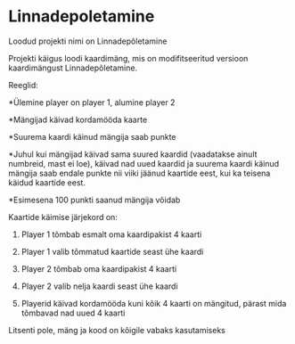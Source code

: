 # Linnadepoletamine

Loodud projekti nimi on Linnadepõletamine

Projekti käigus loodi kaardimäng, mis on modifitseeritud versioon kaardimängust Linnadepõletamine.

Reeglid:

*Ülemine player on player 1, alumine player 2

*Mängijad käivad kordamööda kaarte

*Suurema kaardi käinud mängija saab punkte

*Juhul kui mängijad käivad sama suured kaardid (vaadatakse ainult numbreid, mast ei loe), käivad nad uued kaardid ja
suurema kaardi käinud mängija saab endale punkte nii viiki jäänud kaartide eest, kui ka teisena käidud kaartide eest.

*Esimesena 100 punkti saanud mängija võidab

Kaartide käimise järjekord on:

1. Player 1 tõmbab esmalt oma kaardipakist 4 kaarti

2. Player 1 valib tõmmatud kaartide seast ühe kaardi

3. Player 2 tõmbab oma kaardipakist 4 kaarti

4. Player 2 valib nelja kaardi seast ühe kaardi

5. Playerid käivad kordamööda kuni kõik 4 kaarti on mängitud, pärast mida tõmbavad nad uued 4 kaarti


Litsenti pole, mäng ja kood on kõigile vabaks kasutamiseks
